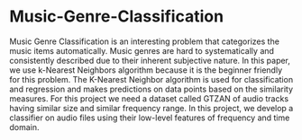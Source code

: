 # Music-Genre-Classification
Music Genre Classification is an interesting problem that categorizes the music items automatically.  Music genres are hard to systematically and consistently described due to their inherent subjective nature.  In this paper, we use k-Nearest Neighbors algorithm because it is the beginner friendly for this problem.  The K-Nearest Neighbor algorithm is used for classification and regression and makes predictions on data points based on the similarity measures.  For this project we need a dataset called GTZAN of audio tracks having similar size and similar frequency range. In this project, we develop a classifier on audio files using their low-level features of frequency and time domain. 
